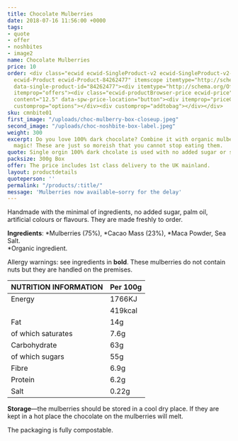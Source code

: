 ```yaml
---
title: Chocolate Mulberries
date: 2018-07-16 11:56:00 +0000
tags:
- quote
- offer
- noshbites
- image2
name: Chocolate Mulberries
price: 10
order: <div class="ecwid ecwid-SingleProduct-v2 ecwid-SingleProduct-v2-bordered ecwid-SingleProduct-v2-centered
  ecwid-Product ecwid-Product-84262477" itemscope itemtype="http://schema.org/Product"
  data-single-product-id="84262477"><div itemtype="http://schema.org/Offer" itemscope
  itemprop="offers"><div class="ecwid-productBrowser-price ecwid-price" itemprop="price"
  content="12.5" data-spw-price-location="button"><div itemprop="priceCurrency" content="GBP"></div></div></div><div
  customprop="options"></div><div customprop="addtobag"></div></div>
sku: cmnbite01
first_image: "/uploads/choc-mulberry-box-closeup.jpeg"
second_image: "/uploads/choc-noshbite-box-label.jpeg"
weight: 300
excerpt: Do you love 100% dark chocolate? Combine it with organic mulberries and you have
  magic! These are just so moreish that you cannot stop eating them.
quote: Single orgin 100% dark chcolate is used with no added sugar or sweeteners. You just taste the chocolate and the sweetness of the mulberries—perfect.
packsize: 300g Box
offer: The price includes 1st class delivery to the UK mainland.
layout: productdetails
quoteperson: ''
permalink: "/products/:title/"
message: 'Mulberries now available—sorry for the delay'
---
```


Handmade with the minimal of ingredients, no added sugar, palm oil, artificial colours or flavours. They are made freshly to order.

**Ingredients**: *Mulberries (75%), *Cacao Mass (23%),  *Maca Powder, Sea Salt.  
*Organic ingredient.

Allergy warnings: see ingredients in **bold**. These mulberries do not contain nuts but they are handled on the premises.


| NUTRITION INFORMATION | Per 100g |
| --------------------- | -------- |
| Energy                | 1766KJ   |
|                       | 419kcal  |
| Fat                   | 14g      |
| of which saturates    | 7.6g     |
| Carbohydrate          | 63g      |
| of which sugars       | 55g      |
| Fibre                 | 6.9g     |
| Protein               | 6.2g     |
| Salt                  | 0.22g    |

**Storage**—the mulberries should be stored in a cool dry place. If they are kept in a hot place the chocolate on the mulberries will melt.

The packaging is fully compostable.

